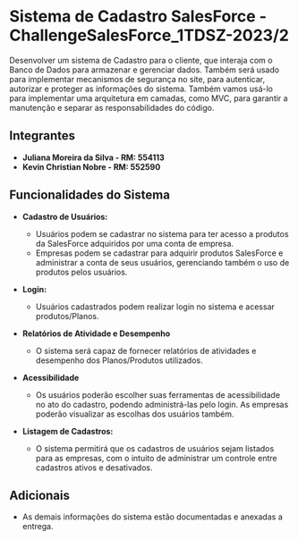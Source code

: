 # Sistema de Cadastro SalesForce - ChallengeSalesForce_1TDSZ-2023/2

Desenvolver um sistema de Cadastro para o cliente, que interaja com o Banco de Dados para armazenar e gerenciar dados. Também será usado para implementar mecanismos de segurança no site, para autenticar, autorizar e proteger as informações do sistema. Também vamos usá-lo para implementar uma arquitetura em camadas, como MVC, para garantir a manutenção e separar as responsabilidades do código.  

## Integrantes

- **Juliana Moreira da Silva - RM: 554113**
- **Kevin Christian Nobre - RM: 552590**

## Funcionalidades do Sistema

- **Cadastro de Usuários:**
  - Usuários podem se cadastrar no sistema para ter acesso a produtos da SalesForce adquiridos por uma conta de empresa.
  - Empresas podem se cadastrar para adquirir produtos SalesForce e administrar a conta de seus usuários, gerenciando também o uso de produtos pelos usuários.

- **Login:**
  - Usuários cadastrados podem realizar login no sistema e acessar produtos/Planos.

- **Relatórios de Atividade e Desempenho**
  - O sistema será capaz de fornecer relatórios de atividades e desempenho dos Planos/Produtos utilizados.

- **Acessibilidade**
  - Os usuários poderão escolher suas ferramentas de acessibilidade no ato do cadastro, podendo administrá-las pelo login. As empresas poderão visualizar as escolhas dos usuários também.

- **Listagem de Cadastros:**
  - O sistema permitirá que os cadastros de usuários sejam listados para as empresas, com o intuito de administrar um controle entre cadastros ativos e desativados.

## Adicionais

- As demais informações do sistema estão documentadas e anexadas a entrega.
